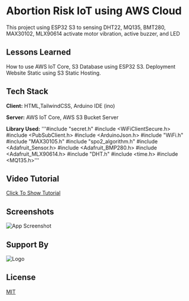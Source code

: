 
# Abortion Risk IoT using AWS Cloud

This project using ESP32 S3 to sensing DHT22, MQ135, BMT280, MAX30102, MLX90614 activate motor vibration, active buzzer, and LED


## Lessons Learned

How to use AWS IoT Core, S3 Database using ESP32 S3. Deployment Website Static using S3 Static Hosting.

## Tech Stack

**Client:** HTML,TailwindCSS, Arduino IDE (ino)

**Server:** AWS IoT Core, AWS S3 Bucket Server

**Library Used:** 
'''#include "secret.h"
#include <WiFiClientSecure.h>
#include <PubSubClient.h>
#include <ArduinoJson.h>
#include "WiFi.h"
#include "MAX30105.h"
#include "spo2_algorithm.h"
#include <Adafruit_Sensor.h>
#include <Adafruit_BMP280.h>
#include <Adafruit_MLX90614.h>
#include "DHT.h"
#include <time.h>
#include <MQ135.h>''' 


## Video Tutorial

[Click To Show Tutorial](https://www.youtube.com/watch?v=FyplRIMSiEw)
## Screenshots

![App Screenshot](https://kelompok2iot.s3.ap-southeast-1.amazonaws.com/SS_Website.png)


## Support By
![Logo](https://kelompok2iot.s3.ap-southeast-1.amazonaws.com/logo-instrumentasi-biru+(2).png)


## License

[MIT](https://github.com/zakruzz/abortionrisk_iot_awscloud/blob/main/LICENSE)

